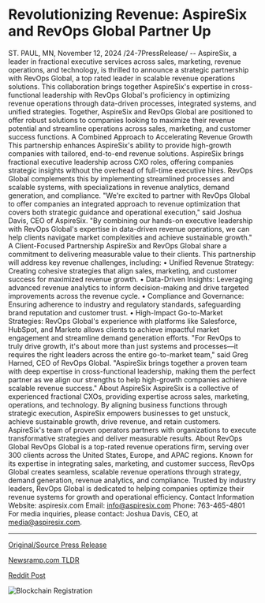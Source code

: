 # Revolutionizing Revenue: AspireSix and RevOps Global Partner Up

ST. PAUL, MN, November 12, 2024 /24-7PressRelease/ -- AspireSix, a leader in fractional executive services across sales, marketing, revenue operations, and technology, is thrilled to announce a strategic partnership with RevOps Global, a top rated leader in scalable revenue operations solutions. This collaboration brings together AspireSix's expertise in cross-functional leadership with RevOps Global's proficiency in optimizing revenue operations through data-driven processes, integrated systems, and unified strategies.  Together, AspireSix and RevOps Global are positioned to offer robust solutions to companies looking to maximize their revenue potential and streamline operations across sales, marketing, and customer success functions.  A Combined Approach to Accelerating Revenue Growth This partnership enhances AspireSix's ability to provide high-growth companies with tailored, end-to-end revenue solutions. AspireSix brings fractional executive leadership across CXO roles, offering companies strategic insights without the overhead of full-time executive hires. RevOps Global complements this by implementing streamlined processes and scalable systems, with specializations in revenue analytics, demand generation, and compliance.  "We're excited to partner with RevOps Global to offer companies an integrated approach to revenue optimization that covers both strategic guidance and operational execution," said Joshua Davis, CEO of AspireSix. "By combining our hands-on executive leadership with RevOps Global's expertise in data-driven revenue operations, we can help clients navigate market complexities and achieve sustainable growth."  A Client-Focused Partnership AspireSix and RevOps Global share a commitment to delivering measurable value to their clients. This partnership will address key revenue challenges, including:  • Unified Revenue Strategy: Creating cohesive strategies that align sales, marketing, and customer success for maximized revenue growth. • Data-Driven Insights: Leveraging advanced revenue analytics to inform decision-making and drive targeted improvements across the revenue cycle. • Compliance and Governance: Ensuring adherence to industry and regulatory standards, safeguarding brand reputation and customer trust. • High-Impact Go-to-Market Strategies: RevOps Global's experience with platforms like Salesforce, HubSpot, and Marketo allows clients to achieve impactful market engagement and streamline demand generation efforts.  "For RevOps to truly drive growth, it's about more than just systems and processes—it requires the right leaders across the entire go-to-market team," said Greg Harned, CEO of RevOps Global. "AspireSix brings together a proven team with deep expertise in cross-functional leadership, making them the perfect partner as we align our strengths to help high-growth companies achieve scalable revenue success."  About AspireSix AspireSix is a collective of experienced fractional CXOs, providing expertise across sales, marketing, operations, and technology. By aligning business functions through strategic execution, AspireSix empowers businesses to get unstuck, achieve sustainable growth, drive revenue, and retain customers. AspireSix's team of proven operators partners with organizations to execute transformative strategies and deliver measurable results.  About RevOps Global RevOps Global is a top-rated revenue operations firm, serving over 300 clients across the United States, Europe, and APAC regions. Known for its expertise in integrating sales, marketing, and customer success, RevOps Global creates seamless, scalable revenue operations through strategy, demand generation, revenue analytics, and compliance. Trusted by industry leaders, RevOps Global is dedicated to helping companies optimize their revenue systems for growth and operational efficiency.  Contact Information Website: aspiresix.com Email: info@aspiresix.com Phone: 763-465-4801  For media inquiries, please contact: Joshua Davis, CEO, at media@aspiresix.com. 

---

[Original/Source Press Release](https://www.24-7pressrelease.com/press-release/515841/revolutionizing-revenue-aspiresix-and-revops-global-partner-up)
                    

[Newsramp.com TLDR](https://newsramp.com/curated-news/aspiresix-announces-partnership-with-revops-global-to-accelerate-revenue-growth/79a8579d57ef5a867224d04ebaf3131c) 

 



[Reddit Post](https://www.reddit.com/r/newsramp/comments/1gpg1a3/aspiresix_announces_partnership_with_revops/) 



![Blockchain Registration](https://cdn.newsramp.app/24-7PressRelease/qrcode/2411/12/ellazz7J.webp)
